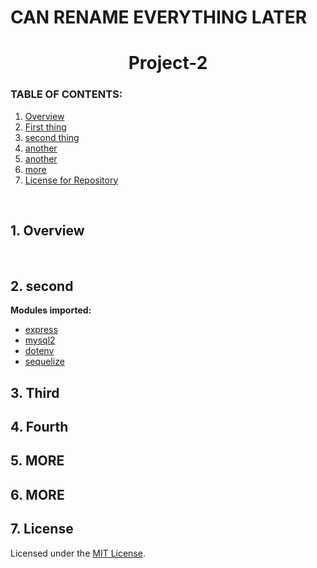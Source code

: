 # **CAN RENAME EVERYTHING LATER**
<h1 align ="center"> Project-2 </h1>

### **TABLE OF CONTENTS:**
1. [Overview](#1-overview)
2. [First thing](#2-)
3. [second thing](#3-)
4. [another](#4-)
5. [another](#5-)
6. [more](#6-)
7. [License for Repository](#7-license)

<br>

## 1. Overview 
<br>

## 2. second
 **Modules imported:**
 - [express](https://www.npmjs.com/package/express)
 - [mysql2](https://www.npmjs.com/package/mysql2)
 - [dotenv](https://www.npmjs.com/package/dotenv)
 - [sequelize](https://www.npmjs.com/package/sequelize)

## 3. Third

## 4. Fourth

## 5. MORE

## 6. MORE 

## 7. License
Licensed under the [MIT License](https://choosealicense.com/licenses/mit/#).

